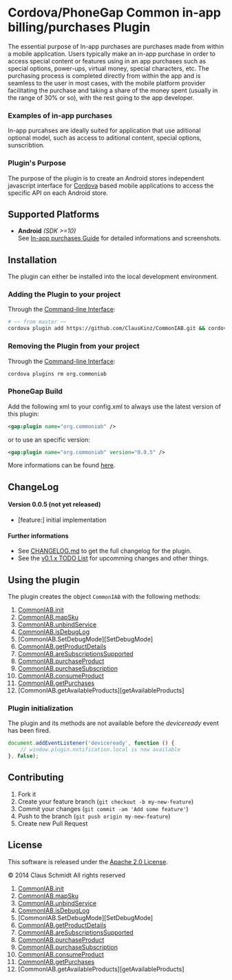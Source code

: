 Cordova/PhoneGap Common in-app billing/purchases Plugin
==================================

The essential purpose of In-app purchases are purchases made from within a mobile application. 
Users typically make an in-app purchase in order to access special content or features using in an app purchases such as special options, power-ups, virtual money, special characters, etc. The purchasing process is completed directly from within the app and is seamless to the user in most cases, with the mobile platform provider facilitating the purchase and taking a share of the money spent (usually in the range of 30% or so), with the rest going to the app developer.

### Examples of in-app purchases
In-app purcahses are ideally suited for application that use aditional optional model, such as access to aditional content, special options, sunscribtion.

### Plugin's Purpose
The purpose of the plugin is to create an Android stores independent javascript interface for [Cordova][cordova] based mobile applications to access the specific API on each Android store.

## Supported Platforms
- **Android** *(SDK >=10)*<br>
See [In-app purchases Guide][android_in_app_purchases_guide] for detailed informations and screenshots.


## Installation
The plugin can either be installed into the local development environment.

### Adding the Plugin to your project
Through the [Command-line Interface][CLI]:
```bash
# ~~ from master ~~
cordova plugin add https://github.com/ClausKinz/CommonIAB.git && cordova prepare
```

### Removing the Plugin from your project
Through the [Command-line Interface][CLI]:
```bash
cordova plugins rm org.commoniab
```

### PhoneGap Build
Add the following xml to your config.xml to always use the latest version of this plugin:
```xml
<gap:plugin name="org.commoniab" />
```
or to use an specific version:
```xml
<gap:plugin name="org.commoniab" version="0.0.5" />
```
More informations can be found [here][PGB_plugin].


## ChangeLog
#### Version 0.0.5 (not yet released)
- [feature:] initial implementation 

#### Further informations
- See [CHANGELOG.md][changelog] to get the full changelog for the plugin.
- See the [v0.1.x TODO List][todo_list] for upcomming changes and other things.

## Using the plugin
The plugin creates the object ```CommonIAB``` with the following methods:

1. [CommonIAB.init][init]
2. [CommonIAB.mapSku][mapSku]
3. [CommonIAB.unbindService][unbindService]
4. [CommonIAB.isDebugLog][isDebugLog]
5. [CommonIAB.SetDebugMode][SetDebugMode]
6. [CommonIAB.getProductDetails][getProductDetails]
7. [CommonIAB.areSubscriptionsSupported][areSubscriptionsSupported]
8. [CommonIAB.purchaseProduct][purchaseProduct]
9. [CommonIAB.purchaseSubscription][purchaseSubscription]
10. [CommonIAB.consumeProduct][consumeProduct]
11. [CommonIAB.getPurchases][getPurchases]
12. [CommonIAB.getAvailableProducts][getAvailableProducts]

### Plugin initialization
The plugin and its methods are not available before the *deviceready* event has been fired.

```javascript
document.addEventListener('deviceready', function () {
    // window.plugin.notification.local is now available
}, false);
```


## Contributing

1. Fork it
2. Create your feature branch (`git checkout -b my-new-feature`)
3. Commit your changes (`git commit -am 'Add some feature'`)
4. Push to the branch (`git push origin my-new-feature`)
5. Create new Pull Request


## License

This software is released under the [Apache 2.0 License][apache2_license].

© 2014 Claus Schmidt All rights reserved


[cordova]: https://cordova.apache.org
[android_in_app_purchases_guide]: http://developer.apple.com/library/ios/documentation/NetworkingInternet/Conceptual/RemoteNotificationsPG/Chapters/WhatAreRemoteNotif.html
[android_notification_guide]: http://developer.android.com/google/play/billing/billing_overview.html
[apache_device_plugin]: https://github.com/apache/cordova-plugin-device
[CLI]: http://cordova.apache.org/docs/en/3.0.0/guide_cli_index.md.html#The%20Command-line%20Interface
[PGB]: http://docs.build.phonegap.com/en_US/3.3.0/index.html
[PGB_plugin]: https://build.phonegap.com/plugins/413
[changelog]: CHANGELOG.md
[todo_list]: ../../issues/1

1. [CommonIAB.init][init]
2. [CommonIAB.mapSku][mapSku]
3. [CommonIAB.unbindService][unbindService]
4. [CommonIAB.isDebugLog][isDebugLog]
5. [CommonIAB.SetDebugMode][SetDebugMode]
6. [CommonIAB.getProductDetails][getProductDetails]
7. [CommonIAB.areSubscriptionsSupported][areSubscriptionsSupported]
8. [CommonIAB.purchaseProduct][purchaseProduct]
9. [CommonIAB.purchaseSubscription][purchaseSubscription]
10. [CommonIAB.consumeProduct][consumeProduct]
11. [CommonIAB.getPurchases][getPurchases]
12. [CommonIAB.getAvailableProducts][getAvailableProducts]

[init]: #initializes_the_library_using_ConfigIAB
[mapSku]: #does_association_between_local_sku_store_sku
[unbindService]: #removes_event_handler_and_dispose_the_library
[isDebugLog]: #checks_debug_mode_indication
[SetDebugMode-specific-properties]: #set_on_off_debug_mode
[getProductDetails]: #gets_all_owned_items_from_android_store
[areSubscriptionsSupported]: #are_subscriptions_supported
[purchaseProduct]: #purchases_product_with_associated_sku
[purchaseSubscription]: #purchases_subscription_with_selected_sku
[consumeProduct]: #consumes_the_product_subscription
[getPurchases]: #returns_all_purchases_from_inventory
[examples]: #examples
[apache2_license]: http://opensource.org/licenses/Apache-2.0
